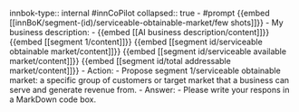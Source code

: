 innbok-type:: internal
#innCoPilot
collapsed:: true
	- #prompt {{embed [[innBoK/segment-(id)/serviceable-obtainable-market/few shots]]}}
		- My business description:
		- {{embed [[AI business description/content]]}} {{embed [[segment 1/content]]}} {{embed [[segment id/serviceable obtainable market/content]]}} {{embed [[segment id/serviceable available market/content]]}} {{embed [[segment id/total addressable market/content]]}}
		- Action:
		- Propose segment 1/serviceable obtainable market: a specific group of customers or target market that a business can serve and generate revenue from.
		- Answer:
		- Please write your respons in a MarkDown code box.




